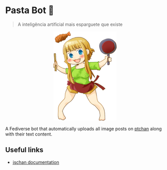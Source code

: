 # Pasta Bot 🍝

> A inteligência artificial mais esparguete que existe

<p align="center">
    <img src="marta.png">
</p>

A Fediverse bot that automatically uploads all image posts on [ptchan](https://ptchan.org/) along with their text content.

## Useful links 

- [jschan documentation](http://fatchan.gitgud.site/jschan-docs/#introduction) 

